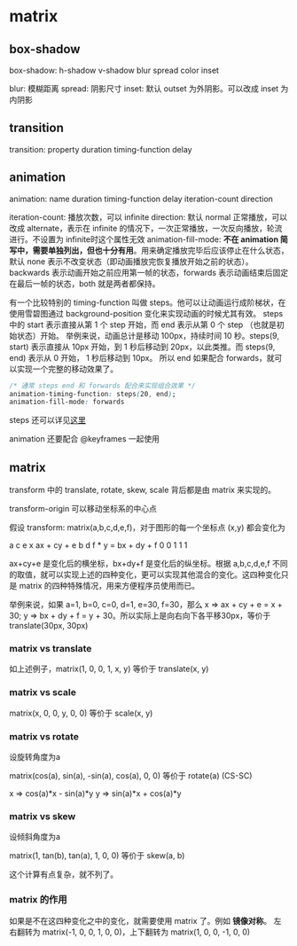 # matrix

## box-shadow

box-shadow: h-shadow v-shadow blur spread color inset

blur: 模糊距离
spread: 阴影尺寸
inset: 默认 outset 为外阴影。可以改成 inset 为内阴影

## transition

transition: property duration timing-function delay

## animation

animation: name duration timing-function delay iteration-count direction

iteration-count: 播放次数，可以 infinite
direction: 默认 normal 正常播放，可以改成 alternate，表示在 infinite 的情况下，一次正常播放，一次反向播放，轮流进行。不设置为 infinite时这个属性无效
animation-fill-mode: **不在 animation 简写中，需要单独列出，但也十分有用**。用来确定播放完毕后应该停止在什么状态，默认 none 表示不改变状态（即动画播放完恢复播放开始之前的状态）。backwards 表示动画开始之前应用第一帧的状态，forwards 表示动画结束后固定在最后一帧的状态，both 就是两者都保持。

有一个比较特别的 timing-function 叫做 steps。他可以让动画运行成阶梯状，在使用雪碧图通过 background-position 变化来实现动画的时候尤其有效。
steps 中的 start 表示直接从第 1 个 step 开始，而 end 表示从第 0 个 step （也就是初始状态）开始。
举例来说，动画总计是移动 100px，持续时间 10 秒。steps(9, start) 表示直接从 10px 开始，到 1 秒后移动到 20px，以此类推。而 steps(9, end) 表示从 0 开始， 1 秒后移动到 10px。
所以 end 如果配合 forwards，就可以实现一个完整的移动效果了。

```css
/* 通常 steps end 和 forwards 配合来实现组合效果 */
animation-timing-function: steps(20, end);
animation-fill-mode: forwards
```

steps 还可以详见[这里](http://www.divcss5.com/css3-style/c50603.shtml)

animation 还要配合 @keyframes 一起使用

## matrix

transform 中的 translate, rotate, skew, scale 背后都是由 matrix 来实现的。

transform-origin 可以移动坐标系的中心点

假设 transform: matrix(a,b,c,d,e,f)，对于图形的每一个坐标点 (x,y) 都会变化为

a c e   x   ax + cy + e
b d f * y = bx + dy + f
0 0 1   1        1

ax+cy+e 是变化后的横坐标，bx+dy+f 是变化后的纵坐标。根据 a,b,c,d,e,f 不同的取值，就可以实现上述的四种变化，更可以实现其他混合的变化。这四种变化只是 matrix 的四种特殊情况，用来方便程序员使用而已。

举例来说，如果 a=1, b=0, c=0, d=1, e=30, f=30，那么 x => ax + cy + e = x + 30; y => bx + dy + f = y + 30。所以实际上是向右向下各平移30px，等价于 translate(30px, 30px)

### matrix vs translate

如上述例子，matrix(1, 0, 0, 1, x, y) 等价于 translate(x, y)

### matrix vs scale

matrix(x, 0, 0, y, 0, 0) 等价于 scale(x, y)

### matrix vs rotate

设旋转角度为a

matrix(cos(a), sin(a), -sin(a), cos(a), 0, 0) 等价于 rotate(a) (CS-SC)

x => cos(a)\*x - sin(a)\*y
y => sin(a)\*x + cos(a)\*y 

### matrix vs skew

设倾斜角度为a

matrix(1, tan(b), tan(a), 1, 0, 0) 等价于 skew(a, b)

这个计算有点复杂，就不列了。

### matrix 的作用

如果是不在这四种变化之中的变化，就需要使用 matrix 了。例如 __镜像对称__。 左右翻转为 matrix(-1, 0, 0, 1, 0, 0)，上下翻转为 matrix(1, 0, 0, -1, 0, 0)
